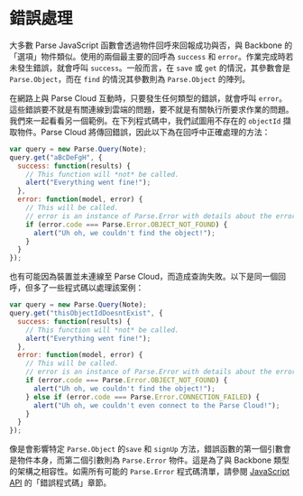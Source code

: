 # 錯誤處理

大多數 Parse JavaScript 函數會透過物件回呼來回報成功與否，與 Backbone 的「選項」物件類似。使用的兩個最主要的回呼為 `success` 和 `error`。作業完成時若未發生錯誤，就會呼叫 `success`。一般而言，在 `save` 或 `get` 的情況，其參數會是 `Parse.Object`，而在 `find` 的情況其參數則為 `Parse.Object` 的陣列。

在網路上與 Parse Cloud 互動時，只要發生任何類型的錯誤，就會呼叫 `error`。這些錯誤要不就是有關連線到雲端的問題，要不就是有關執行所要求作業的問題。我們來一起看看另一個範例。在下列程式碼中，我們試圖用不存在的 `objectId` 擷取物件。Parse Cloud 將傳回錯誤，因此以下為在回呼中正確處理的方法：

```js
var query = new Parse.Query(Note);
query.get("aBcDeFgH", {
  success: function(results) {
    // This function will *not* be called.
    alert("Everything went fine!");
  },
  error: function(model, error) {
    // This will be called.
    // error is an instance of Parse.Error with details about the error.
    if (error.code === Parse.Error.OBJECT_NOT_FOUND) {
      alert("Uh oh, we couldn't find the object!");
    }
  }
});
```

也有可能因為裝置並未連線至 Parse Cloud，而造成查詢失敗。以下是同一個回呼，但多了一些程式碼以處理該案例：

```js
var query = new Parse.Query(Note);
query.get("thisObjectIdDoesntExist", {
  success: function(results) {
    // This function will *not* be called.
    alert("Everything went fine!");
  },
  error: function(model, error) {
    // This will be called.
    // error is an instance of Parse.Error with details about the error.
    if (error.code === Parse.Error.OBJECT_NOT_FOUND) {
      alert("Uh oh, we couldn't find the object!");
    } else if (error.code === Parse.Error.CONNECTION_FAILED) {
      alert("Uh oh, we couldn't even connect to the Parse Cloud!");
    }
  }
});
```

像是會影響特定 `Parse.Object` 的`save` 和 `signUp` 方法，錯誤函數的第一個引數會是物件本身，而第二個引數則為 `Parse.Error` 物件。這是為了與 Backbone 類型的架構之相容性。如需所有可能的 `Parse.Error` 程式碼清單，請參閱 [JavaScript API](/docs/js) 的「錯誤程式碼」章節。
